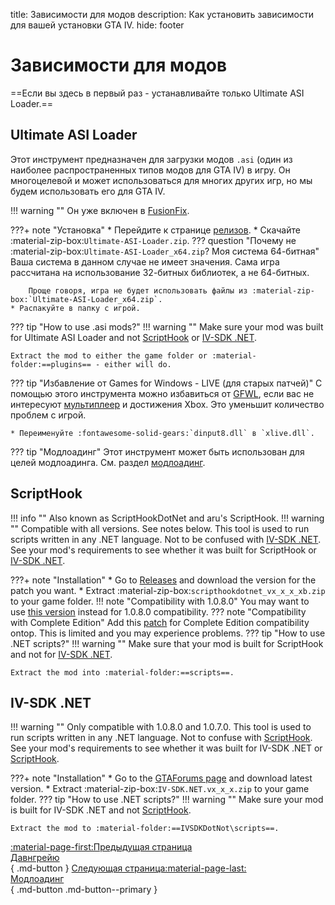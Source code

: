 title: Зависимости для модов
description: Как установить зависимости для вашей установки GTA IV.
hide: footer

# Зависимости для модов
==Если вы здесь в первый раз - устанавливайте только Ultimate ASI Loader.==

## Ultimate ASI Loader
Этот инструмент предназначен для загрузки модов `.asi` (один из наиболее распространенных типов модов для GTA IV) в игру. Он многоцелевой и может использоваться для многих других игр, но мы будем использовать его для GTA IV.

!!! warning ""
    Он уже включен в [FusionFix](essential-modding/fusionfix.md).

???+ note "Установка"
    * Перейдите к странице [релизов](https://github.com/ThirteenAG/Ultimate-ASI-Loader/releases).
    * Скачайте :material-zip-box:`Ultimate-ASI-Loader.zip`.
    ??? question "Почему не :material-zip-box:`Ultimate-ASI-Loader_x64.zip`? Моя система 64-битная"
        Ваша система в данном случае не имеет значения. Сама игра рассчитана на использование 32-битных библиотек, а не 64-битных.

        Проще говоря, игра не будет использовать файлы из :material-zip-box:`Ultimate-ASI-Loader_x64.zip`.
    * Распакуйте в папку с игрой.

??? tip "How to use .asi mods?"
    !!! warning ""
        Make sure your mod was built for Ultimate ASI Loader and not [ScriptHook](#scripthook) or [IV-SDK .NET](#iv-sdk-.net).
    
    Extract the mod to either the game folder or :material-folder:==plugins== - either will do.

??? tip "Избавление от Games for Windows - LIVE (для старых патчей)"
    С помощью этого инструмента можно избавиться от [GFWL](../multiplayer/#games-for-windows-live), если вас не интересуют [мультиплеер](multiplayer.md) и достижения Xbox. Это уменьшит количество проблем с игрой.

    * Переименуйте :fontawesome-solid-gears:`dinput8.dll` в `xlive.dll`.

??? tip "Модлоадинг"
    Этот инструмент может быть использован для целей модлоадинга. См. раздел [модлоадинг](modloading.md).

## ScriptHook
!!! info ""
    Also known as ScriptHookDotNet and aru's ScriptHook.
!!! warning ""
    Compatible with all versions. See notes below.
This tool is used to run scripts written in any .NET language. Not to be confused with [IV-SDK .NET](#iv-sdk-.net). See your mod's requirements to see whether it was built for ScriptHook or [IV-SDK .NET](#iv-sdk-.net).

???+ note "Installation"
    * Go to [Releases](https://github.com/HazardX/gta4_scripthookdotnet/releases) and download the version for the patch you want.
    * Extract :material-zip-box:`scripthookdotnet_vx_x_x_xb.zip` to your game folder.
    !!! note "Compatibility with 1.0.8.0"
        You may want to use [this version](https://gtaforums.com/topic/946154-release-gtaiv-net-scripthook-v1718-support-for-gta-iv-1080-and-eflc-1130-by-arinc9-zolika1351/) instead for 1.0.8.0 compatibility.
    ??? note "Compatibility with Complete Edition"
        Add this [patch](https://www.lcpdfr.com/downloads/gta4mods/g17media/26726-compatibility-patch-for-gta-iv-complete-edition/) for Complete Edition compatibility ontop. This is limited and you may experience problems.
??? tip "How to use .NET scripts?"
    !!! warning ""
        Make sure that your mod is built for ScriptHook and not for [IV-SDK .NET](#iv-sdk-.net).

    Extract the mod into :material-folder:==scripts==.

## IV-SDK .NET
!!! warning ""
    Only compatible with 1.0.8.0 and 1.0.7.0.
This tool is used to run scripts written in any .NET language. Not to confuse with [ScriptHook](#scripthook). See your mod's requirements to see whether it was built for IV-SDK .NET or [ScriptHook](#scripthook).

???+ note "Installation"
    * Go to the [GTAForums page](https://gtaforums.com/topic/986510-iv-sdk-net/) and download latest version.
    * Extract :material-zip-box:`IV-SDK.NET.vx_x_x.zip` to your game folder. 
??? tip "How to use .NET scripts?"
    !!! warning ""
        Make sure your mod is built for IV-SDK .NET and not [ScriptHook](#scripthook).

    Extract the mod to :material-folder:==IVSDKDotNot\scripts==.

[:material-page-first:Предыдущая страница <br>Давнгрейю</br>](downgrading.md){ .md-button } [Следующая страница:material-page-last: <br>Модлоадинг</br>](modloading.md){ .md-button .md-button--primary }